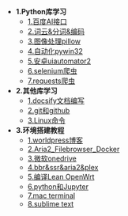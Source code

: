 * **1\.Python库学习**
    * [1.百度AI接口](./Python库学习/1.百度AI接口.md)
    * [2.词云&分词&编码](./Python库学习/2.词云&分词&编码.md)
    * [3.图像处理pillow](./Python库学习/3.图像处理pillow.md)
    * [4.自动化pywin32](./Python库学习/4.自动化pywin32.md)
    * [5.安卓uiautomator2](./Python库学习/5.安卓uiautomator2.md)
    * [6.selenium爬虫](./Python库学习/6.selenium爬虫.md)
    * [7.requests爬虫](./Python库学习/7.requests爬虫.md)
* **2\.其他库学习**
    * [1.docsify文档编写](./其他库学习/1.docsify文档编写.md)
    * [2.git和github](./其他库学习/2.git和github.md)
    * [3.Linux命令](./其他库学习/3.Linux命令.md)
* **3\.环境搭建教程**
    * [1.worldpress博客](./环境搭建教程/1.worldpress博客.md)
    * [2.Aria2_Filebrowser_Docker](./环境搭建教程/2.Aria2_Filebrowser_Docker.md)
    * [3.微软onedrive](./环境搭建教程/3.微软onedrive.md)
    * [4.bbr&ssr&aria2&plex](./环境搭建教程/4.bbr&ssr&aria2&plex.md)
    * [5.编译Lean OpenWrt](./环境搭建教程/5.编译Lean_OpenWrt.md)
    * [6.python和Jupyter](./环境搭建教程/6.python和Jupyter.md)
    * [7.mac terminal](./环境搭建教程/7.mac_terminal.md)
    * [8.sublime text](./环境搭建教程/8.sublime_text.md)

